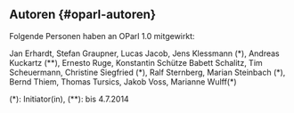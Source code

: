 ## Autoren {#oparl-autoren}

Folgende Personen haben an OParl 1.0 mitgewirkt:

Jan Erhardt,
Stefan Graupner,
Lucas Jacob,
Jens Klessmann (\*),
Andreas Kuckartz (\*\*),
Ernesto Ruge,
Konstantin Schütze
Babett Schalitz,
Tim Scheuermann,
Christine Siegfried (\*),
Ralf Sternberg,
Marian Steinbach (\*),
Bernd Thiem,
Thomas Tursics,
Jakob Voss,
Marianne Wulff(\*)

(\*): Initiator(in), (\*\*): bis 4.7.2014

